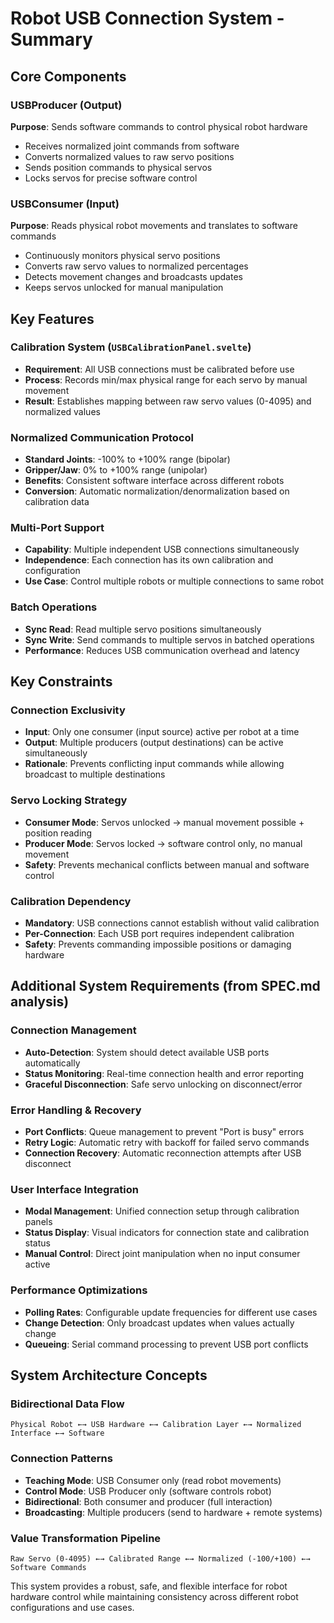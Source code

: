 # Robot USB Connection System - Summary

## Core Components

### USBProducer (Output)
**Purpose**: Sends software commands to control physical robot hardware
- Receives normalized joint commands from software
- Converts normalized values to raw servo positions
- Sends position commands to physical servos
- Locks servos for precise software control

### USBConsumer (Input) 
**Purpose**: Reads physical robot movements and translates to software commands
- Continuously monitors physical servo positions
- Converts raw servo values to normalized percentages
- Detects movement changes and broadcasts updates
- Keeps servos unlocked for manual manipulation

## Key Features

### Calibration System (`USBCalibrationPanel.svelte`)
- **Requirement**: All USB connections must be calibrated before use
- **Process**: Records min/max physical range for each servo by manual movement
- **Result**: Establishes mapping between raw servo values (0-4095) and normalized values

### Normalized Communication Protocol
- **Standard Joints**: -100% to +100% range (bipolar)
- **Gripper/Jaw**: 0% to +100% range (unipolar) 
- **Benefits**: Consistent software interface across different robots
- **Conversion**: Automatic normalization/denormalization based on calibration data

### Multi-Port Support
- **Capability**: Multiple independent USB connections simultaneously
- **Independence**: Each connection has its own calibration and configuration
- **Use Case**: Control multiple robots or multiple connections to same robot

### Batch Operations
- **Sync Read**: Read multiple servo positions simultaneously
- **Sync Write**: Send commands to multiple servos in batched operations
- **Performance**: Reduces USB communication overhead and latency

## Key Constraints

### Connection Exclusivity
- **Input**: Only one consumer (input source) active per robot at a time
- **Output**: Multiple producers (output destinations) can be active simultaneously
- **Rationale**: Prevents conflicting input commands while allowing broadcast to multiple destinations

### Servo Locking Strategy
- **Consumer Mode**: Servos unlocked → manual movement possible + position reading
- **Producer Mode**: Servos locked → software control only, no manual movement
- **Safety**: Prevents mechanical conflicts between manual and software control

### Calibration Dependency
- **Mandatory**: USB connections cannot establish without valid calibration
- **Per-Connection**: Each USB port requires independent calibration
- **Safety**: Prevents commanding impossible positions or damaging hardware

## Additional System Requirements (from SPEC.md analysis)

### Connection Management
- **Auto-Detection**: System should detect available USB ports automatically
- **Status Monitoring**: Real-time connection health and error reporting
- **Graceful Disconnection**: Safe servo unlocking on disconnect/error

### Error Handling & Recovery
- **Port Conflicts**: Queue management to prevent "Port is busy" errors
- **Retry Logic**: Automatic retry with backoff for failed servo commands
- **Connection Recovery**: Automatic reconnection attempts after USB disconnect

### User Interface Integration
- **Modal Management**: Unified connection setup through calibration panels
- **Status Display**: Visual indicators for connection state and calibration status
- **Manual Control**: Direct joint manipulation when no input consumer active

### Performance Optimizations
- **Polling Rates**: Configurable update frequencies for different use cases
- **Change Detection**: Only broadcast updates when values actually change
- **Queueing**: Serial command processing to prevent USB port conflicts

## System Architecture Concepts

### Bidirectional Data Flow
```
Physical Robot ←→ USB Hardware ←→ Calibration Layer ←→ Normalized Interface ←→ Software
```

### Connection Patterns
- **Teaching Mode**: USB Consumer only (read robot movements)
- **Control Mode**: USB Producer only (software controls robot)  
- **Bidirectional**: Both consumer and producer (full interaction)
- **Broadcasting**: Multiple producers (send to hardware + remote systems)

### Value Transformation Pipeline
```
Raw Servo (0-4095) ←→ Calibrated Range ←→ Normalized (-100/+100) ←→ Software Commands
```

This system provides a robust, safe, and flexible interface for robot hardware control while maintaining consistency across different robot configurations and use cases.